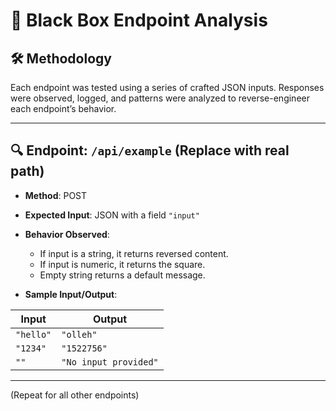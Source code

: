# 🧠 Black Box Endpoint Analysis

## 🛠 Methodology

Each endpoint was tested using a series of crafted JSON inputs. Responses were observed, logged, and patterns were analyzed to reverse-engineer each endpoint’s behavior.

---

## 🔍 Endpoint: `/api/example` (Replace with real path)

- **Method**: POST
- **Expected Input**: JSON with a field `"input"`
- **Behavior Observed**:
  - If input is a string, it returns reversed content.
  - If input is numeric, it returns the square.
  - Empty string returns a default message.

- **Sample Input/Output**:

| Input | Output |
|-------|--------|
| `"hello"` | `"olleh"` |
| `"1234"`  | `"1522756"` |
| `""`      | `"No input provided"` |

---

(Repeat for all other endpoints)

